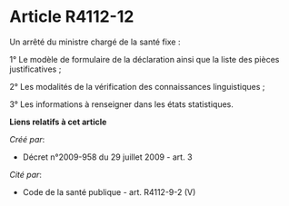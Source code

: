 # Article R4112-12

Un arrêté du ministre chargé de la santé fixe : 

1° Le modèle de formulaire de la déclaration ainsi que la liste des pièces justificatives ; 

2° Les modalités de la vérification des connaissances linguistiques ; 

3° Les informations à renseigner dans les états statistiques.

**Liens relatifs à cet article**

_Créé par_:

  - Décret n°2009-958 du 29 juillet 2009 - art. 3

_Cité par_:

  - Code de la santé publique - art. R4112-9-2 (V)
